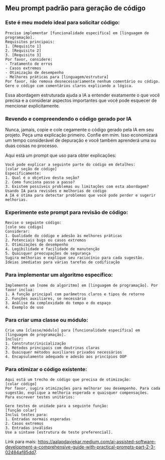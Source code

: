 ## Meu prompt padrão para geração de código
### Este é meu modelo ideal para solicitar código:

```
Preciso implementar [funcionalidade específica] em [linguagem de programação].
Requisitos principais:
1. [Requisito 1]
2. [Requisito 2]
3. [Requisito 3]
Por favor, considere:
- Tratamento de erros
- Casos extremos
- Otimização de desempenho
- Melhores práticas para [linguagem/estrutura]
Por favor, não remova desnecessariamente nenhum comentário ou código.
Gere o código com comentários claros explicando a lógica.
```
Essa abordagem estruturada ajuda a IA a entender exatamente o que você precisa e a considerar aspectos importantes que você pode esquecer de mencionar explicitamente.

### Revendo e compreendendo o código gerado por IA
Nunca, jamais, copie e cole cegamente o código gerado pela IA em seu projeto. Peça uma explicação primeiro. Confie em mim. Isso economizará um tempo considerável de depuração e você também aprenderá uma ou duas coisas no processo.

Aqui está um prompt que uso para obter explicações:

```
Você pode explicar a seguinte parte do código em detalhes:
[colar seção de código]
Especificamente:
1. Qual é o objetivo desta seção?
2. Como funciona passo a passo?
3. Existem possíveis problemas ou limitações com esta abordagem?
Usando IA para revisões e melhorias de código
A IA é ótima para detectar problemas que você pode perder e sugerir melhorias.
```

### Experimente este prompt para revisão de código:

```
Revise o seguinte código:
[cole seu código]
Considerar:
1. Qualidade do código e adesão às melhores práticas
2. Potenciais bugs ou casos extremos
3. Otimizações de desempenho
4. Legibilidade e facilidade de manutenção
5. Quaisquer preocupações de segurança
Sugira melhorias e explique seu raciocínio para cada sugestão.
Ideias imediatas para várias tarefas de codificação
```

### Para implementar um algoritmo específico:

```
Implemente um [nome do algoritmo] em [linguagem de programação]. Por favor inclua:
1. A função principal com parâmetros claros e tipos de retorno
2. Funções auxiliares, se necessário
3. Análise da complexidade do tempo e do espaço
4. Exemplo de uso
```

### Para criar uma classe ou módulo:
```
Crie uma [classe/módulo] para [funcionalidade específica] em [linguagem de programação].
Incluir:
1. Construtor/inicialização
2. Métodos principais com doutrinas claras
3. Quaisquer métodos auxiliares privados necessários
4. Encapsulamento adequado e adesão aos princípios OOP
```

### Para otimizar o código existente:

```
Aqui está um trecho de código que precisa de otimização:
[colar código]
Por favor, sugira otimizações para melhorar seu desempenho. Para cada sugestão, explique a melhoria esperada e quaisquer compensações.
Para escrever testes unitários:

Gere testes de unidade para a seguinte função:
[função colar]
Inclui testes para:
1. Entradas normais esperadas
2. Casos extremos
3. Entradas inválidas
Use a sintaxe [estrutura de teste preferencial].
```

Link para mais: https://aalapdavjekar.medium.com/ai-assisted-software-development-a-comprehensive-guide-with-practical-prompts-part-2-3-02484af85dd7.
